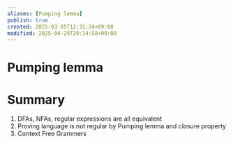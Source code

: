 ```yaml
---
aliases: [Pumping lemma]
publish: true
created: 2025-03-05T12:31:24+09:00
modified: 2025-04-29T20:14:58+09:00
---
```


# Pumping lemma

# Summary

1. DFAs, NFAs, regular expressions are all equivalent
2. Proving language is not regular by Pumping lemma and closure property
3. Context Free Grammers